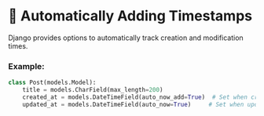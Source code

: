 # 📅 Automatically Adding Timestamps

Django provides options to automatically track creation and modification times.

### Example:

```python
class Post(models.Model):
    title = models.CharField(max_length=200)
    created_at = models.DateTimeField(auto_now_add=True)  # Set when created
    updated_at = models.DateTimeField(auto_now=True)     # Set when updated
